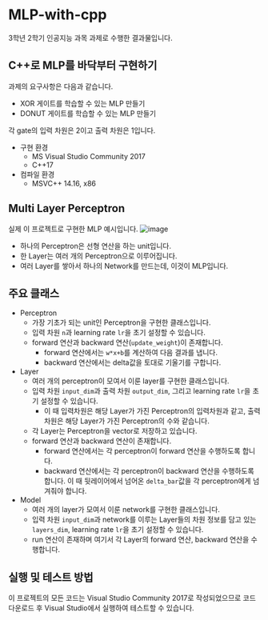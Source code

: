# MLP-with-cpp

3학년 2학기 인공지능 과목 과제로 수행한 결과물입니다.

## C++로 MLP를 바닥부터 구현하기
과제의 요구사항은 다음과 같습니다.
- XOR 게이트를 학습할 수 있는 MLP 만들기
- DONUT 게이트를 학습할 수 있는 MLP 만들기

각 gate의 입력 차원은 2이고 출력 차원은 1입니다.

- 구현 환경
  - MS Visual Studio Community 2017
  - C++17
- 컴파일 환경
  - MSVC++ 14.16, x86
 
 ## Multi Layer Perceptron
실제 이 프로젝트로 구현한 MLP 예시입니다.
![image](https://user-images.githubusercontent.com/44166353/108863766-e5c1ea80-7634-11eb-8d95-149b5a2781c6.png)

- 하나의 Perceptron은 선형 연산을 하는 unit입니다.
- 한 Layer는 여러 개의 Perceptron으로 이루어집니다.
- 여러 Layer를 쌓아서 하나의 Network를 만드는데, 이것이 MLP입니다.

 ## 주요 클래스
- Perceptron
  - 가장 기초가 되는 unit인 Perceptron을 구현한 클래스입니다.
  - 입력 차원 `n`과 learning rate `lr`을 초기 설정할 수 있습니다.
  - forward 연산과 backward 연산(`update_weight`)이 존재합니다.
    - forward 연산에서는 `w*x+b`를 계산하여 다음 결과를 냅니다.
    - backward 연산에서는 delta값을 토대로 기울기를 구합니다.
- Layer
  - 여러 개의 perceptron이 모여서 이룬 layer를 구현한 클래스입니다.
  - 입력 차원 `input_dim`과 출력 차원 `output_dim`, 그리고 learning rate `lr`을 초기 설정할 수 있습니다.
    - 이 때 입력차원은 해당 Layer가 가진 Perceptron의 입력차원과 같고, 출력 차원은 해당 Layer가 가진 Perceptron의 수와 같습니다.
  - 각 Layer는 Perceptron을 vector로 저장하고 있습니다.
  - forward 연산과 backward 연산이 존재합니다.
    - forward 연산에서는 각 perceptron이 forward 연산을 수행하도록 합니다.
    - backward 연산에서는 각 perceptron이 backward 연산을 수행하도록 합니다. 이 때 뒷레이어에서 넘어온 `delta_bar`값을 각 perceptron에게 넘겨줘야 합니다.
- Model
  - 여러 개의 layer가 모여서 이룬 network를 구현한 클래스입니다.
  - 입력 차원 `input_dim`과 network를 이루는 Layer들의 차원 정보를 담고 있는 `layers_dim`, learning rate `lr`을 초기 설정할 수 있습니다.
  - run 연산이 존재하며 여기서 각 Layer의 forward 연산, backward 연산을 수행합니다.
 
 ## 실행 및 테스트 방법
이 프로젝트의 모든 코드는 Visual Studio Community 2017로 작성되었으므로 코드 다운로드 후 Visual Studio에서 실행하여 테스트할 수 있습니다.
